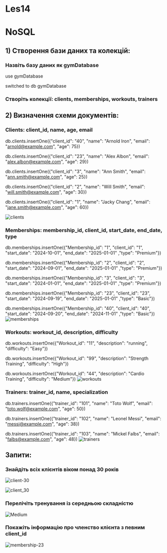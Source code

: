 # Les14
# NoSQL

## 1) Створення бази даних та колекцій:

### Назвіть базу даних як gymDatabase
use gymDatabase

switched to db gymDatabase
### Створіть колекції: clients, memberships, workouts, trainers

## 2) Визначення схеми документів:
### Clients: client_id, name, age, email

db.clients.insertOne({"client_id": "40", "name": "Arnold Iron", "email": "arnold@example.com", "age": 75})

db.clients.insertOne({"client_id": "23", "name": "Alex Albon", "email": "alex.albon@example.com", "age": 29})

db.clients.insertOne({"client_id": "3", "name": "Ann Smith", "email": "ann.smith@example.com", "age": 25})

db.clients.insertOne({"client_id": "2", "name": "Will Smith", "email": "will.smith@example.com", "age": 30})

db.clients.insertOne({"client_id": "1", "name": "Jacky Chang", "email": "jane.smith@example.com", "age": 60})

![clients](https://github.com/user-attachments/assets/24533f1f-1df4-4678-a625-d5f4d816533b)

### Memberships: membership_id, client_id, start_date, end_date, type

db.memberships.insertOne({"Membership_id": "1", "client_id": "1", "start_date": "2024-10-01", "end_date": "2025-01-01" ,"type": "Premium"})

db.memberships.insertOne({"Membership_id": "2", "client_id": "2", "start_date": "2024-09-01", "end_date": "2025-01-01" ,"type": "Premium"})

db.memberships.insertOne({"Membership_id": "3", "client_id": "3", "start_date": "2024-01-01", "end_date": "2025-01-01" ,"type": "Premium"})

db.memberships.insertOne({"Membership_id": "23", "client_id": "23", "start_date": "2024-09-19", "end_date": "2025-01-01" ,"type": "Basic"})

db.memberships.insertOne({"Membership_id": "40", "client_id": "40", "start_date": "2024-09-20", "end_date": "2024-11-01" ,"type": "Basic"})
![memberships](https://github.com/user-attachments/assets/aa537251-6e51-49d4-868c-47cbd885bf3b)

### Workouts: workout_id, description, difficulty
db.workouts.insertOne({"Workout_id": "11", "description": "running", "difficulty": "Easy"})

db.workouts.insertOne({"Workout_id": "99", "description": "Strength Training", "difficulty": "High"})

db.workouts.insertOne({"Workout_id": "44", "description": "Cardio Training", "difficulty": "Medium"})
![workouts](https://github.com/user-attachments/assets/e6ed9e5c-1b85-4741-9636-3b5f3bd6f020)

### Trainers: trainer_id, name, specialization

db.trainers.insertOne({"trainer_id": "101", "name": "Toto Wolf", "email": "toto.wolf@example.com", "age": 50})

db.trainers.insertOne({"trainer_id": "102", "name": "Leonel Messi", "email": "messi@example.com", "age": 38})

db.trainers.insertOne({"trainer_id": "103", "name": "Mickel Falbs", "email": "falbs@example.com", "age": 48})
![trainers](https://github.com/user-attachments/assets/5461694a-6a58-4900-a888-9e1cd9fb558d)

##  Запити:
### Знайдіть всіх клієнтів віком понад 30 років
![client-30](https://github.com/user-attachments/assets/6b100314-5826-4e9d-9909-4cd88cb8b283)

![client_30](https://github.com/user-attachments/assets/8b6efef8-5c71-4236-908f-87d2c5ebefa6)

### Перелічіть тренування із середньою складністю
![Medium](https://github.com/user-attachments/assets/0ca9f5ac-2ee3-4ed6-a0f4-8b3efe604fc6)

### Покажіть інформацію про членство клієнта з певним client_id
![membership-23](https://github.com/user-attachments/assets/44d77333-0b9d-4cfc-896d-e7d4d1594ab7)


